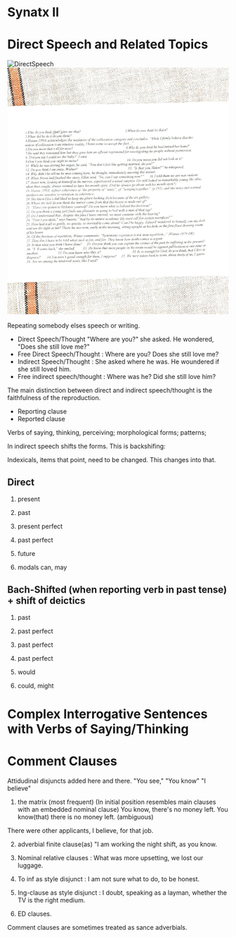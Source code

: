 Synatx II
========
Direct Speech and Related Topics
=========
![DirectSpeech](DirectSpeech1.JPG)
![DirectSpeech](DirectSpeech2.JPG)

Repeating somebody elses speech or writing. 
  - Direct Speech/Thought "Where are you?" she asked. He wondered, "Does she still love me?"
 - Free Direct Speech/Thought : Where are you? Does she still love me?
 - Indirect Speech/Thought : She asked where he was. He woundered if she still loved him.
 - Free indirect speech/thought : Where was he? Did she still love him?

The main distinction between direct and indirect speech/thought is the faithfulness of the reproduction.


 - Reporting clause
 - Reported clause

Verbs of saying, thinking, perceiving; morphological forms; patterns;

In indirect speech shifts the forms. This is backshifing:

Indexicals, items that point, need to be changed.  This changes into that.


Direct
------
1. present

2. past

3. present perfect

4. past perfect

5. future

6. modals can, may

Bach-Shifted (when reporting verb in past tense) + shift of deictics
----------
1. past

2. past perfect

3. past perfect

4. past perfect

5. would

6. could, might

Complex Interrogative Sentences with Verbs of Saying/Thinking
===

Comment Clauses
====
Attidudinal disjuncts added here and there.
"You see," "You know" "I believe"

1. the matrix (most frequent) (In initial position resembles main clauses with an embedded nominal clause) You know, there's no money left. You know(that) there is no money left. (ambiguous)

There were other applicants, I believe, for that job.

2. adverbial finite clause(as) "I am working the night shift, as you know.

3. Nominal relative clauses : What was more upsetting, we lost our luggage.

4. To inf as style disjunct : I am not sure what to do, to be honest.

5. Ing-clause as style disjunct : I doubt, speaking as a layman, whether the TV is the right medium. 

6. ED clauses.


Comment clauses are sometimes treated as sance adverbials.
